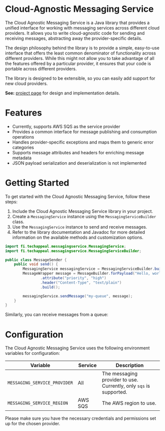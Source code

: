 # Cloud-Agnostic Messaging Service
The Cloud Agnostic Messaging Service is a Java library that provides a unified interface for 
working with messaging services across different cloud providers. It allows you to write 
cloud-agnostic code for sending  and receiving messages, abstracting away the provider-specific 
details.

The design philosophy behind the library is to provide a simple, easy-to-use interface that offers
the least common denominator of functionality across different providers. While this might not allow
you to take advantage of all the features offered by a particular provider, it ensures that your code
is portable across different providers.

The library is designed to be extensible, so you can easily add support for new cloud providers.

**See:** [project page](https://github.com/lampsa/messaging-service/wiki) for design and implementation details.

# Features
- Currently, supports AWS SQS as the service provider
- Provides a common interface for message publishing and consumption operations
- Handles provider-specific exceptions and maps them to generic error categories
- Supports message attributes and headers for enriching message metadata
- JSON payload serialization and deserialization is not implemented

# Getting Started
To get started with the Cloud Agnostic Messaging Service, follow these steps:

1. Include the Cloud Agnostic Messaging Service library in your project.
2. Create a `MessagingService` instance using the `MessagingServiceBuilder` class.
3. Use the `MessagingService` instance to send and receive messages.
4. Refer to the library documentation and Javadoc for more detailed information on the available methods and customization options.

```java
import fi.techappeal.messagingservice.MessagingService;
import fi.techappeal.messagingservice.MessagingServiceBuilder;

public class MessageSender {
    public void send() {
        MessagingService messagingService = MessagingServiceBuilder.builder().build();
        MessageWrapper message = MessageBuilder.forPayload("Hello, world!")
                .attribute("priority", "high")
                .header("Content-Type", "text/plain")
                .build();

        messagingService.sendMessage("my-queue", message);
    }
}

```
Similarly, you can receive messages from a queue:

# Configuration
The Cloud Agnostic Messaging Service uses the following environment variables for configuration:

| Variable                     | Service | Description                                                        |
|------------------------------| --- |--------------------------------------------------------------------|
| `MESSAGING_SERVICE_PROVIDER` | All | The messaging provider to use. Currently, only `sqs` is supported. |
| `MESSAGING_SERVICE_REGION`   | AWS SQS | The AWS region to use. |

Please make sure you have the necessary credentials and permissions set up for the chosen provider.

